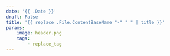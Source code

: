 ```yaml
---
date: '{{ .Date }}'
draft: False
title: '{{ replace .File.ContentBaseName "-" " " | title }}'
params:
    image: header.png
    tags:
        - replace_tag
---
```

